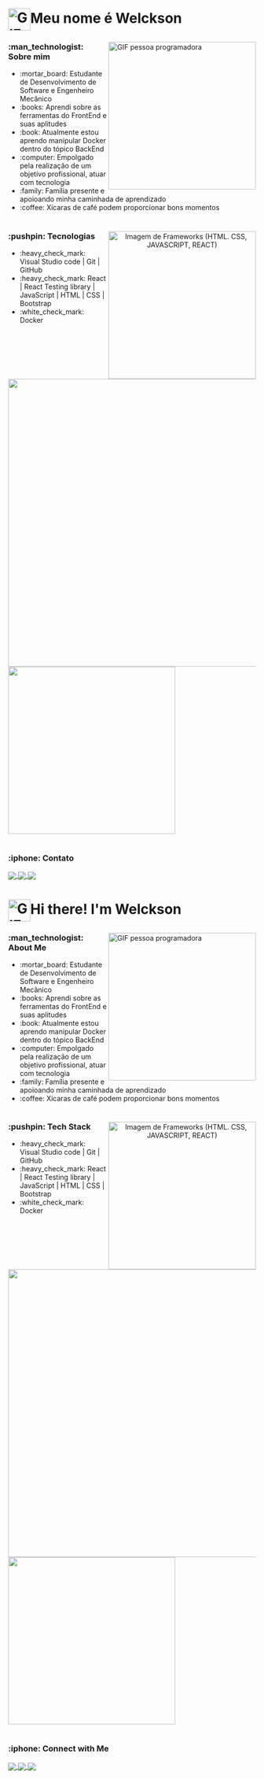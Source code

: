 <h1 align="left">
  <img align="center" height=45px src="https://media1.giphy.com/media/26xBwdIuRJiAIqHwA/giphy.gif?cid=ecf05e47jmfo8clqckfcs7u3u23kjgq2pwb9k2wpersjmy6h&rid=giphy.gif&ct=g" alt="GIF Olá">Meu nome é Welckson
</h1>

<section align="left">
  <img align="right" width=300px src="https://media4.giphy.com/media/qgQUggAC3Pfv687qPC/giphy.gif?cid=ecf05e47i555wna3lzpoicbvv0yq3pz8zv15lue1ruj0e328&rid=giphy.gif&ct=g" alt="GIF pessoa programadora">
  <h3>:man_technologist: Sobre mim</h3>
  <ul>
    <li>:mortar_board: Estudante de Desenvolvimento de Software e Engenheiro Mecânico</li>
    <li>:books: Aprendi sobre as ferramentas do FrontEnd e suas aplitudes</li>
    <li>:book: Atualmente estou aprendo manipular Docker dentro do tópico BackEnd</li>
    <li>:computer: Empolgado pela realização de um objetivo profissional, atuar com tecnologia</li>
    <li>:family: Família presente e apoioando minha caminhada de aprendizado</li>
    <li>:coffee: Xícaras de café podem proporcionar bons momentos</li>
  </ul>
</section>

#

<section align="center">
  <img align="right"  width=300px src="https://raulgb.com/images/htmlCSSJsReactLogos.jpg" alt="Imagem de Frameworks (HTML. CSS, JAVASCRIPT, REACT)" />
  <h3 align="left">:pushpin: Tecnologias</h3>
  <ul align="left">
    <li align="left">:heavy_check_mark:  Visual Studio code | Git | GitHub</li>
    <li align="left">:heavy_check_mark: React | React Testing library | JavaScript | HTML | CSS | Bootstrap</li>
    <li align="left">:white_check_mark: Docker</li>
  </ul>
</section>

#

<section>
  <a href="https://github.com/WelcksonValentim-Turma15-TriboB" target="blank">
    <img width=585px src="https://github-readme-stats.vercel.app/api?username=WelcksonValentim-Turma15-TriboB&show_icons=true&theme=dark)">
  </a>
    <a href="https://github.com/WelcksonValentim-Turma15-TriboB" target="blank">
    <img width=340px src="https://github-readme-stats.vercel.app/api/top-langs/?username=WelcksonValentim-Turma15-TriboB&langs_count=8)">
  </a>
</section>

#

<section>
  <nav>
    <h3>:iphone: Contato</h3>
    <a href="//www.linkedin.com/in/welcksonvalentim">
      <img align="center" src="https://img.shields.io/badge/LinkedIn-0077B5?style=for-the-badge&logo=linkedin&logoColor=white">
    </a>
    <a href=mailto:wellvalentim@hotmail.com?>
      <img align="center" src="https://img.shields.io/badge/Gmail-D14836?style=for-the-badge&logo=gmail&logoColor=white">
    </a>
    <a href="hhtps://instagram.com/welcksonvalentim">
      <img align="center" src="https://img.shields.io/badge/Instagram-E4405F?style=for-the-badge&logo=instagram&logoColor=white">
    </a>
  </nav>
</section>

#

#
 
<h1 align="left">
  <img align="center" height=45px src="https://media1.giphy.com/media/26xBwdIuRJiAIqHwA/giphy.gif?cid=ecf05e47jmfo8clqckfcs7u3u23kjgq2pwb9k2wpersjmy6h&rid=giphy.gif&ct=g" alt="GIF Olá">Hi there! I'm Welckson
</h1>

<section align="left">
  <img align="right" width=300px src="https://media4.giphy.com/media/qgQUggAC3Pfv687qPC/giphy.gif?cid=ecf05e47i555wna3lzpoicbvv0yq3pz8zv15lue1ruj0e328&rid=giphy.gif&ct=g" alt="GIF pessoa programadora">
  <h3>:man_technologist: About Me</h3>
  <ul>
    <li>:mortar_board: Estudante de Desenvolvimento de Software e Engenheiro Mecânico</li>
    <li>:books: Aprendi sobre as ferramentas do FrontEnd e suas aplitudes</li>
    <li>:book: Atualmente estou aprendo manipular Docker dentro do tópico BackEnd</li>
    <li>:computer: Empolgado pela realização de um objetivo profissional, atuar com tecnologia</li>
    <li>:family: Família presente e apoioando minha caminhada de aprendizado</li>
    <li>:coffee: Xícaras de café podem proporcionar bons momentos</li>
  </ul>
</section>

#

<section align="center">
  <img align="right"  width=300px src="https://raulgb.com/images/htmlCSSJsReactLogos.jpg" alt="Imagem de Frameworks (HTML. CSS, JAVASCRIPT, REACT)" />
  <h3 align="left">:pushpin: Tech Stack</h3>
  <ul align="left">
    <li align="left">:heavy_check_mark:  Visual Studio code | Git | GitHub</li>
    <li align="left">:heavy_check_mark: React | React Testing library | JavaScript | HTML | CSS | Bootstrap</li>
    <li align="left">:white_check_mark: Docker</li>
  </ul>
</section>

#

<section>
  <a href="https://github.com/WelcksonValentim-Turma15-TriboB" target="blank">
    <img width=585px src="https://github-readme-stats.vercel.app/api?username=WelcksonValentim-Turma15-TriboB&show_icons=true&theme=dark)">
  </a>
    <a href="https://github.com/WelcksonValentim-Turma15-TriboB" target="blank">
    <img width=340px src="https://github-readme-stats.vercel.app/api/top-langs/?username=WelcksonValentim-Turma15-TriboB&langs_count=8)">
  </a>
</section>

#

<section>
  <nav>
    <h3>:iphone: Connect with Me</h3>
    <a href="//www.linkedin.com/in/welcksonvalentim">
      <img align="center" src="https://img.shields.io/badge/LinkedIn-0077B5?style=for-the-badge&logo=linkedin&logoColor=white">
    </a>
    <a href=mailto:wellvalentim@hotmail.com?>
      <img align="center" src="https://img.shields.io/badge/Gmail-D14836?style=for-the-badge&logo=gmail&logoColor=white">
    </a>
    <a href="hhtps://instagram.com/welcksonvalentim">
      <img align="center" src="https://img.shields.io/badge/Instagram-E4405F?style=for-the-badge&logo=instagram&logoColor=white">
    </a>
  </nav>
</section>
  
 
